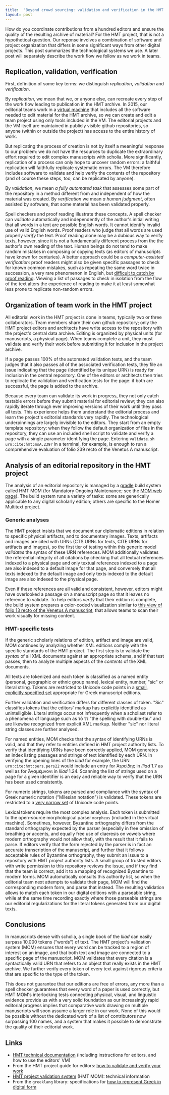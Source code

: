 ```yaml
---
title:  "Beyond crowd sourcing: validation and verification in the HMT project"
layout: post
---
```



How do you coordinate contributions from a hundred editors and ensure the quality of the resulting archive of material?  For the HMT project, that is not a hypothetical question.  Our reponse involves a combination of software and project organization that differs in some significant ways from other digital projects.  This post summarizes the technological systems we use.   A later post will separately describe the work flow we follow as we work in teams.

## Replication, validation, verification ##

First, definition of some key terms:  we distinguish *replication*, *validation* and *verification*.

By *replication*, we mean that we, or anyone else, can recreate every step of the work flow leading to publication in the HMT archive.  In 2015, our editorial teams work in a [virtual machine](http://homermultitext.github.io/vm2015/) that includes all the software needed to edit material for the HMT archive, so we can create and edit a team project using only tools included in the VM.  The editorial projects and the VM itself are maintained in publicly visible github repositories, so anyone (within or outside the project) has access to the entire history of work.  

But replicating the process of creation is not by itself a meaningful response to our problem:  we do not have the resources to duplicate the extraordinary effort required to edit complex manuscripts with scholia.  More significantly, replication of a process can only hope to uncover random errors:  a faithful replication will faithfully replicate systematic errors.  The VM therefore includes software to validate and help  verify the contents of the repository (and of course these steps, too, can be replicated by anyone).  

By *validation*, we mean *a fully automated task* that assesses some part of the repository in a method different from and independent of how the material was created.  By *verification* we mean *a human judgment*, often assisted by software, that some material has been validated properly.  

Spell checkers and proof reading illustrate these concepts.  A spell checker can *validate* automatically and independently of the author's initial writing that all words in a text are possible English words. It cannot identify invalid use of valid English words.  Proof readers who judge that all words are used properly *verify* the text.
Proof reading alone may be a dubious way to verify texts, however, since it is not a fundamentally different process from the the author's own reading of the text.  Human beings do not tend to make random mistakes in composing or copying texts (as editors of manuscripts have known for centuries).  A better approach could be a *computer-assisted verification*:  proof readers might also be given specific passages to check for known common mistakes, such as repeating the same word twice in succession, a very rare phenomenon in English, but [difficult to catch by proof reading](https://en.wikipedia.org/wiki/Paris_in_the_Spring).  Viewing a list of passages to check in isolation from the flow of the text alters the experience of reading to make it at least somewhat less prone to replicate non-random errors.

## Organization of team work in the HMT project

All editorial work in the HMT project is done in teams, typically two or three collaborators.  Team members share their own github repository;  only the HMT project editors and architects have write access to the repository with the project's central data archive.  Editing is organized by physical units (for manuscripts, a physical page).  When teams complete a unit, they must validate and verify their work before submitting it for inclusion in the project archive.  

If a page passes 100% of the automated validation tests, and the team judges that it also passes all of the associated verification tests, they file an issue  indicating that the page (identified by its unique URN) is ready for inclusion in the central repository.  One of the editors or architects then tries to replicate the validation and verification tests for the page:  if both are successful, the page is added to the archive.

Because every team can validate its work in progress, they not only catch testable errors before they submit material for editorial review; they can also rapidly iterate through ever improving versions of their work until they pass all tests.  This experience helps them understand the editorial process and learn the project's editorial standards very rapidly.   The technological underpinnings are largely invisible to the editors.  They start from an empty template repository:  when they follow the default organization of files in the repository, they can use an included shell script to validate and verify a page with a single parameter identifying the page.  Entering  `validate.sh urn:cite:hmt:msA.239r` in a terminal, for example, is enough to run a comprehensive evaluation of folio 239 recto of the Venetus A manuscript.

## Analysis of an editorial repository in the HMT project ##

The analysis of an editorial repository is managed by a [gradle](https://gradle.org/) build system called HMT MOM (for Mandatory Ongoing Maintenance; see the [MOM web page](http://homermultitext.github.io/hmt-mom/)).   The build system runs a variety of tasks:  some are generically applicable to any digital scholarly edition; others are specific to the Homer Multitext project.

### Generic analyses ###

The HMT project insists that we document our diplomatic editions in relation to specific physical artifacts,  and to documentary images.  Texts, artifacts and images are cited with URNs (CTS URNs for texts, CITE URNs for artifacts and images),  so the first tier of testing within this generic model *validates* the syntax of these URN references.  MOM additionally validates the referential integrity of all citations by checking that all textual references indexed to a physical page and only textual references indexed to a page are also indexed to a default image for that page, and conversely that all texts indexed to the default image and only texts indexed to the default image are also indexed to the physical page. 

Even if these references are all valid and consistent, however, editors might have overlooked a passage on a manuscript page so that it leaves no reference to validate.   To help editors *verify* that their edition is complete, the build system prepares a color-coded visualization similar to [this view of folio 13 recto of the Venetus A manuscript][see13r], that allows teams to scan their work visually for missing content.

### HMT-specific tests ###

If the generic scholarly relations of edition, artifact and image are valid, MOM continues by analyzing whether XML editions comply with the specific standards of the HMT project.  The first step is to validate the *syntax* of all XML documents against an appropriate schema, and if that test passes, then to analyze multiple aspects of the *contents* of the XML documents.

All texts are tokenized and each token is classified as a named entity (personal, geographic or ethnic group name), lexical entity, number, "sic" or literal string.  Tokens are restricted to Unicode code points in a [small, explicitly specified set](http://neelsmith.github.io/greeklang/specs/greek/tokens/Tokens.html) appropriate for Greek manuscript editions.  

Further validation and verification differs for different classes of token.  "Sic" classifies tokens that the editors' markup has explicitly identified as unintelligible.  Literal strings occur not infrequently when a scholiast refer to a phenomena of language such as τὸ ττ "the spelling with double-tau" and are likewise recognized from explicit XML markup.  Neither "sic" nor literal string classes are further analysed.

For named entities, MOM checks that the syntax of identifying URNs is valid, and that they refer to entities defined in HMT project authority lists.  To verify that identifying URNs have been correctly applied, MOM generates an index listing passages and strings of text identified by each URN.   In verifying the opening lines of the *Iliad* for example, the URN `urn:cite:hmt:pers.pers22` would include an entry  for Ἀτρείδης in *Iliad* 1.7 as well as for  Ἀγαμέμνονι in *Iliad* 1.24.  Scanning the list of strings used on a page for a given identifier is an easy and reliable way to verify that the URN has been used consistently.

For numeric strings, tokens are parsed and compliance with the syntax of Greek numeric notation ("Milesian notation") is validated.  These tokens are restricted to a [very narrow set](http://neelsmith.github.io/greeklang/specs/greek/tokens/milesian/Milesian.html) of Unicode code points.

Lexical tokens require the most complex analysis.   Each token is submitted to the open-source morphological parser `morpheus`  (included in the virtual machine).  Sometimes, however, Byzantine orthography differs from the standard orthography expected by the parser (especially in free omission of breathing or accents, and equally free use of diaeresis on vowels where modern orthography would not allow that), with the result that it fails to parse.   If editors verify that the form rejected by the parser is in fact an accurate transcription of the manuscript, and further that it follows acceptable rules of Byzantine orthography, they submit an issue to a repository with HMT project authority lists.  A small group of trusted editors with write permission to this repository reviews the issue, and if they find that the team is correct, add it to a mapping of recognized Byzantine to modern forms.  MOM automatically consults this authority list, so when the editorial team next attempts to validate their page, MOM will find the corresponding modern form, and parse that instead.  The resulting validation allows to match each token in our digital editions wtih a parseable string, while at the same time recording exactly where those parseable strings are our editorial regularizations for the literal tokens generated from our digital texts.



[see13r]:   http://www.homermultitext.org/hmt-digital/indices?urn=urn%3Acite%3Ahmt%3Avaimg.VA013RN-0014

## Conclusions ##

In manuscripts dense with scholia, a single book of the *Iliad* can easily surpass 10,000 tokens ("words") of text.  The HMT project's validation system (MOM) ensures that every word can be tracked to a region of interest on an image, and that both text and image are connected to a specific page of the manuscript.  MOM validates that every citation is a syntactically valid URN that refers to an object that really exists in the HMT archive. We further verify every token of every text against rigorous criteria that are specific to the type of the token.  

This does not guarantee that our editions are free of errors, any more than a spell checker guarantees that every word of a paper is used correctly, but HMT MOM's interlocking tests connecting physical, visual, and linguistic evidence provide us with a very solid foundation as our increasingly rapid editorial progress implies that comparative work drawing on multiple manuscripts will soon assume a larger role in our work.  None of this would be possible without the dedicated work of a list of contributors now surpassing 100 names, and a system that makes it possible to demonstrate the quality of their editorial work.

## Links ##


- [HMT technical documentation](http://homermultitext.github.io/hmt-docs/) (including instructions for editors, and how to use the editors' VM)
- From the HMT project guide for editors:  [how to validate and verify your work](http://homermultitext.github.io/hmt-docs/totaled/validation/)
- [HMT project validation system](http://homermultitext.github.io/hmt-mom/) (HMT MOM): technical information
- From the `greeklang` library: specifications for [how to represent Greek in digital form](http://neelsmith.github.io/greeklang/specs/greek/tokens/Tokens.html)